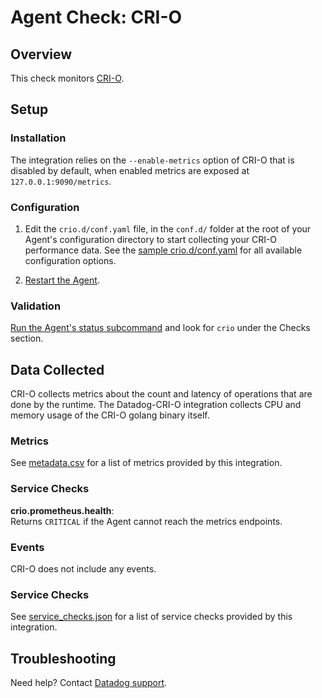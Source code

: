 # Agent Check: CRI-O

## Overview

This check monitors [CRI-O][1].

## Setup

### Installation

The integration relies on the `--enable-metrics` option of CRI-O that is disabled by default, when enabled metrics are exposed at `127.0.0.1:9090/metrics`.

### Configuration

1. Edit the `crio.d/conf.yaml` file, in the `conf.d/` folder at the root of your Agent's configuration directory to start collecting your CRI-O performance data. See the [sample crio.d/conf.yaml][2] for all available configuration options.

2. [Restart the Agent][3].

### Validation

[Run the Agent's status subcommand][4] and look for `crio` under the Checks section.

## Data Collected

CRI-O collects metrics about the count and latency of operations that are done by the runtime.
The Datadog-CRI-O integration collects CPU and memory usage of the CRI-O golang binary itself.

### Metrics

See [metadata.csv][5] for a list of metrics provided by this integration.

### Service Checks

**crio.prometheus.health**:<br>
Returns `CRITICAL` if the Agent cannot reach the metrics endpoints.

### Events

CRI-O does not include any events.

### Service Checks

See [service_checks.json][6] for a list of service checks provided by this integration.

## Troubleshooting

Need help? Contact [Datadog support][7].


[1]: http://cri-o.io
[2]: https://github.com/DataDog/integrations-core/blob/master/crio/datadog_checks/crio/data/conf.yaml.example
[3]: https://docs.datadoghq.com/agent/guide/agent-commands/#restart-the-agent
[4]: https://docs.datadoghq.com/agent/guide/agent-commands/#agent-information
[5]: https://github.com/DataDog/integrations-core/blob/master/crio/metadata.csv
[6]: https://github.com/DataDog/integrations-core/blob/master/crio/assets/service_checks.json
[7]: https://docs.datadoghq.com/help/
